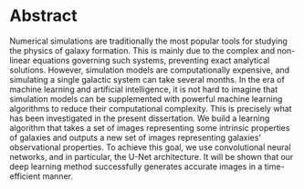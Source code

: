 # Abstract

Numerical simulations are traditionally the most popular tools for studying the physics of galaxy formation. This is mainly due to the complex and non-linear equations governing such systems, preventing exact analytical solutions. However, simulation models are computationally expensive, and simulating a single galactic system can take several months. In the era of machine learning and artificial intelligence, it is not hard to imagine that simulation models can be supplemented with powerful machine learning algorithms to reduce their computational complexity.
This is precisely what has been investigated in the present dissertation. We build a learning algorithm that takes a set of images representing some intrinsic properties of galaxies and outputs a new set of images representing galaxies' observational
properties. To achieve this goal, we use convolutional neural networks, and in particular, the U-Net architecture. It will be shown that our deep learning method successfully generates accurate images in a time-efficient manner.
